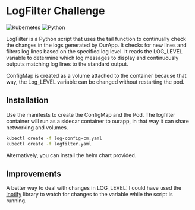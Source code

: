 # LogFilter Challenge
![Kubernetes](https://img.shields.io/badge/kubernetes-%23326ce5.svg?style=for-the-badge&logo=kubernetes&logoColor=white) ![Python](https://img.shields.io/badge/python-3670A0?style=for-the-badge&logo=python&logoColor=ffdd54)

LogFilter is a Python script that uses the tail function to continually check the changes in the logs generated by OurApp. It checks for new lines and filters log lines based on the specified log level. It reads the LOG_LEVEL variable to determine which log  messages to display and continuously outputs matching log lines to the standard output.

ConfigMap is created as a volume attached to the container because that way, the Log_LEVEL variable can be changed without restarting the pod.

## Installation

Use the manifests to create the ConfigMap and the Pod. The logfilter container will run as a sidecar container to ourapp, in that way it can share networking and volumes.

```bash
kubectl create -f log-config-cm.yaml
kubectl create -f logfilter.yaml
```

Alternatively, you can install the helm chart provided.

## Improvements

A better way to deal with changes in LOG_LEVEL: I could have used the [inotify](https://pypi.org/project/inotify/) library to watch for changes to the variable while the script is running. 
